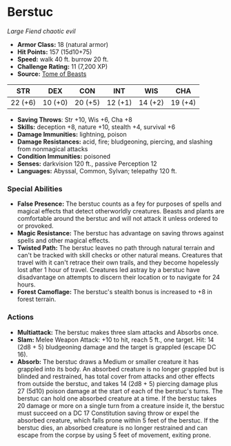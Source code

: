 # Berstuc

*Large* *Fiend* *chaotic evil*

- **Armor Class:** 18 (natural armor)
- **Hit Points:** 157 (15d10+75)
- **Speed:** walk 40 ft. burrow 20 ft.
- **Challenge Rating:** 11 (7,200 XP)
- **Source:** [Tome of Beasts](https://koboldpress.com/kpstore/product/tome-of-beasts-for-5th-edition-print/)

| STR | DEX | CON | INT | WIS | CHA |
| --- | --- | --- | --- | --- | --- |
| 22 (+6) | 10 (+0) | 20 (+5) | 12 (+1) | 14 (+2) | 19 (+4) |

- **Saving Throws**: Str +10, Wis +6, Cha +8
- **Skills:** deception +8, nature +10, stealth +4, survival +6
- **Damage Immunities:** lightning, poison
- **Damage Resistances:** acid, fire; bludgeoning, piercing, and slashing from nonmagical attacks
- **Condition Immunities:** poisoned
- **Senses:** darkvision 120 ft., passive Perception 12
- **Languages:** Abyssal, Common, Sylvan; telepathy 120 ft.
### Special Abilities
- **False Presence:** The berstuc counts as a fey for purposes of spells and magical effects that detect otherworldly creatures. Beasts and plants are comfortable around the berstuc and will not attack it unless ordered to or provoked.
- **Magic Resistance:** The berstuc has advantage on saving throws against spells and other magical effects.
- **Twisted Path:** The berstuc leaves no path through natural terrain and can't be tracked with skill checks or other natural means. Creatures that travel with it can't retrace their own trails, and they become hopelessly lost after 1 hour of travel. Creatures led astray by a berstuc have disadvantage on attempts to discern their location or to navigate for 24 hours.
- **Forest Camoflage:** The berstuc's stealth bonus is increased to +8 in forest terrain.
### Actions
- **Multiattack:** The berstuc makes three slam attacks and Absorbs once.
- **Slam:** Melee Weapon Attack: +10 to hit, reach 5 ft., one target. Hit: 14 (2d8 + 5) bludgeoning damage and the target is grappled (escape DC 16).
- **Absorb:** The berstuc draws a Medium or smaller creature it has grappled into its body. An absorbed creature is no longer grappled but is blinded and restrained, has total cover from attacks and other effects from outside the berstuc, and takes 14 (2d8 + 5) piercing damage plus 27 (5d10) poison damage at the start of each of the berstuc's turns. The berstuc can hold one absorbed creature at a time. If the berstuc takes 20 damage or more on a single turn from a creature inside it, the berstuc must succeed on a DC 17 Constitution saving throw or expel the absorbed creature, which falls prone within 5 feet of the berstuc. If the berstuc dies, an absorbed creature is no longer restrained and can escape from the corpse by using 5 feet of movement, exiting prone.
